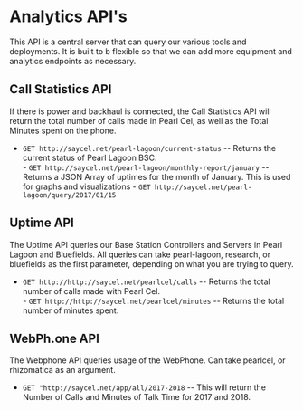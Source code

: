 # Analytics API's
This API is a central server that can query our various tools and deployments.  It is built to b flexible so that we can add more equipment and analytics endpoints as necessary.

## Call Statistics API
If there is power and backhaul is connected, the Call Statistics API will return the total number of calls made in Pearl Cel, as well as the Total Minutes spent on the phone.
   - `GET http://saycel.net/pearl-lagoon/current-status`
    -- Returns the current status of Pearl Lagoon BSC.  
    - `GET http://saycel.net/pearl-lagoon/monthly-report/january`
    -- Returns a JSON Array of uptimes for the month of January.  This is used for graphs and visualizations
    - `GET http://saycel.net/pearl-lagoon/query/2017/01/15` 
## Uptime API

The Uptime API queries our Base Station Controllers and Servers in Pearl Lagoon and Bluefields. All queries can take pearl-lagoon, research, or bluefields as the first parameter, depending on what you are trying to query. 
   - `GET http://http://saycel.net/pearlcel/calls`
    -- Returns the total number of calls made with Pearl Cel.  
    - `GET http://http://saycel.net/pearlcel/minutes`
    -- Returns the total number of minutes spent. 
    
## WebPh.one API
The Webphone API queries usage of the WebPhone.  Can take pearlcel, or rhizomatica as an argument. 
- `GET "http://saycel.net/app/all/2017-2018` 
-- This will return the Number of Calls and Minutes of Talk Time for 2017 and 2018.

